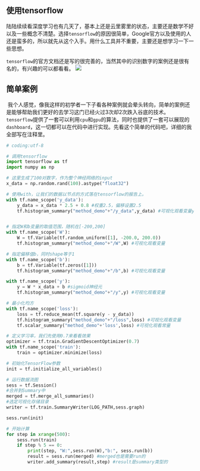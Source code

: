 使用tensorflow
---
  陆陆续续看深度学习也有几天了，基本上还是云里雾里的状态，主要还是数学不好以及一些概念不清楚。选择`tensorflow`的原因很简单，Google官方以及使用的人还是蛮多的，所以就先从这个入手。用什么工具并不重要，主要还是想学习一下一些思想。	
	
`tensorflow`的官方文档还是写的很完善的，当然其中的识别数字的案例还是很有名的，有兴趣的可以都看看。
![](https://cdn.rawgit.com/monkeytest15/BlogPNG/89e7646f/%E5%B1%8F%E5%B9%95%E5%BF%AB%E7%85%A7%202017-01-20%20%E4%B8%8B%E5%8D%884.37.38.png)


简单案例
---
  我个人感觉，像我这样的初学者一下子看各种案例就会晕头转向，简单的案例还是能够帮助我们更好的去学习这门已经火过3次却2次跌入谷底的技术。
	`tensorflow`提供了一套可以利用`cpu`和`gpu`的算法，同时也提供了一套可以展现的`dashboard`，这一切都可以在代码中进行实现。先看这个简单的代码吧，详细的我全部写在注释里。
	
```python
# coding:utf-8

# 调用tensorflow
import tensorflow as tf
import numpy as np

# 这里生成了100对数字，作为整个神经网络的input
x_data = np.random.rand(100).astype("float32")

# 使用with，让我们的数据以节点的方式落在tensorflow的报告上。
with tf.name_scope('y_data'):
	y_data = x_data * 2.5 + 0.8 #权重2.5，偏移设置2.5
    tf.histogram_summary("method_demo"+"/y_data",y_data) #可视化观看变量y_data


# 指定W和b变量的取值范围，随机在[-200,200]
with tf.name_scope('W'):
    W = tf.Variable(tf.random_uniform([1], -200.0, 200.0))
    tf.histogram_summary("method_demo"+"/W",W) #可视化观看变量

# 指定偏移值b，同时shape等于1
with tf.name_scope('b'):
    b = tf.Variable(tf.zeros([1]))
    tf.histogram_summary("method_demo"+"/b",b) #可视化观看变量

with tf.name_scope('y'):
    y = W * x_data + b #sigmoid神经元
    tf.histogram_summary("method_demo"+"/y",y) #可视化观看变量

# 最小化均方
with tf.name_scope('loss'):
    loss = tf.reduce_mean(tf.square(y - y_data))
    tf.histogram_summary("method_demo"+"/loss",loss) #可视化观看变量
    tf.scalar_summary("method_demo"+'loss',loss) #可视化观看常量

# 定义学习率，我们先使用0.7来看看效果
optimizer = tf.train.GradientDescentOptimizer(0.7)
with tf.name_scope('train'):
    train = optimizer.minimize(loss)

# 初始化TensorFlow参数
init = tf.initialize_all_variables()

# 运行数据流图
sess = tf.Session()
#合并到Summary中
merged = tf.merge_all_summaries()
#选定可视化存储目录
writer = tf.train.SummaryWriter(LOG_PATH,sess.graph)

sess.run(init)

# 开始计算
for step in xrange(500):
    sess.run(train)
    if step % 5 == 0:
        print(step, "W:",sess.run(W),"b:", sess.run(b))
        result = sess.run(merged) #merged也是需要run的
        writer.add_summary(result,step) #result是summary类型的

```
